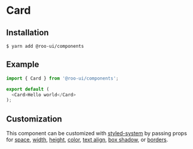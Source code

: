 # Card

<!-- STORY -->

## Installation

```shell
$ yarn add @roo-ui/components
```

## Example

```js
import { Card } from '@roo-ui/components';

export default (
  <Card>Hello world</Card>
);
```

## Customization

This component can be customized with [styled-system](https://jxnblk.com/styled-system) by passing props for [space](https://jxnblk.com/styled-system#space-theming), [width](https://jxnblk.com/styled-system#width), [height](http://jxnblk.com/styled-system/table#layout), [color](http://jxnblk.com/styled-system/table#core), [text align](http://jxnblk.com/styled-system/table#typography), [box shadow](http://jxnblk.com/styled-system/table#misc), or [borders](http://jxnblk.com/styled-system/table#misc).
